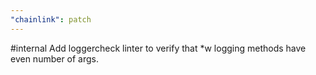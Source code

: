 ```yaml
---
"chainlink": patch
---
```


#internal Add loggercheck linter to verify that \*w logging methods have even number of args.
